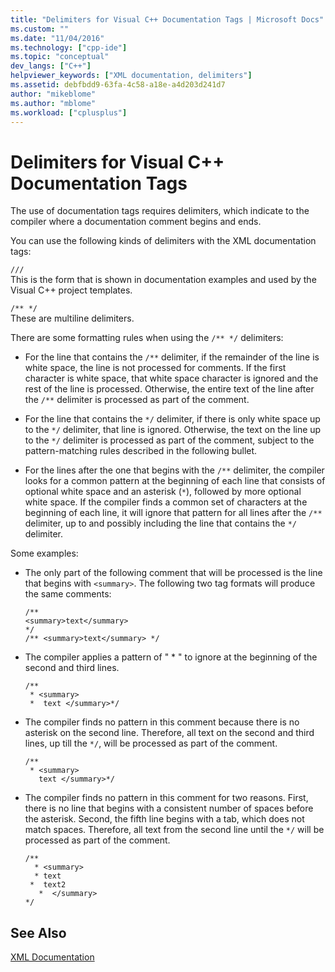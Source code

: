 ```yaml
---
title: "Delimiters for Visual C++ Documentation Tags | Microsoft Docs"
ms.custom: ""
ms.date: "11/04/2016"
ms.technology: ["cpp-ide"]
ms.topic: "conceptual"
dev_langs: ["C++"]
helpviewer_keywords: ["XML documentation, delimiters"]
ms.assetid: debfbdd9-63fa-4c58-a18e-a4d203d241d7
author: "mikeblome"
ms.author: "mblome"
ms.workload: ["cplusplus"]
---
```

# Delimiters for Visual C++ Documentation Tags
The use of documentation tags requires delimiters, which indicate to the compiler where a documentation comment begins and ends.  
  
 You can use the following kinds of delimiters with the XML documentation tags:  
  
 `///`  
 This is the form that is shown in documentation examples and used by the Visual C++ project templates.  
  
 `/** */`  
 These are multiline delimiters.  
  
 There are some formatting rules when using the `/** */` delimiters:  
  
-   For the line that contains the `/**` delimiter, if the remainder of the line is white space, the line is not processed for comments. If the first character is white space, that white space character is ignored and the rest of the line is processed. Otherwise, the entire text of the line after the `/**` delimiter is processed as part of the comment.  
  
-   For the line that contains the `*/` delimiter, if there is only white space up to the `*/` delimiter, that line is ignored. Otherwise, the text on the line up to the `*/` delimiter is processed as part of the comment, subject to the pattern-matching rules described in the following bullet.  
  
-   For the lines after the one that begins with the `/**` delimiter, the compiler looks for a common pattern at the beginning of each line that consists of optional white space and an asterisk (`*`), followed by more optional white space. If the compiler finds a common set of characters at the beginning of each line, it will ignore that pattern for all lines after the `/**` delimiter, up to and possibly including the line that contains the `*/` delimiter.  
  
 Some examples:  
  
-   The only part of the following comment that will be processed is the line that begins with `<summary>`. The following two tag formats will produce the same comments:  
  
    ```  
    /**  
    <summary>text</summary>   
    */  
    /** <summary>text</summary> */  
    ```  
  
-   The compiler applies a pattern of " \* " to ignore at the beginning of the second and third lines.  
  
    ```  
    /**  
     * <summary>  
     *  text </summary>*/  
    ```  
  
-   The compiler finds no pattern in this comment because there is no asterisk on the second line. Therefore, all text on the second and third lines, up till the `*/`, will be processed as part of the comment.  
  
    ```  
    /**  
     * <summary>  
       text </summary>*/  
    ```  
  
-   The compiler finds no pattern in this comment for two reasons. First, there is no line that begins with a consistent number of spaces before the asterisk. Second, the fifth line begins with a tab, which does not match spaces. Therefore, all text from the second line until the `*/` will be processed as part of the comment.  
  
    ```  
    /**  
      * <summary>  
      * text   
     *  text2  
       *  </summary>  
    */  
    ```  
  
## See Also  
 [XML Documentation](../ide/xml-documentation-visual-cpp.md)